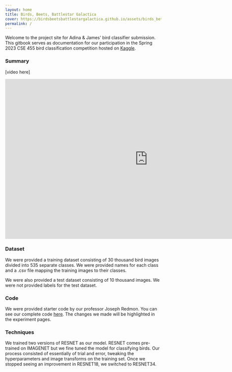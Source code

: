 ```yaml
---
layout: home
title: Birds, Beets, Battlestar Galactica
cover: https://birdsbeetsbattlestargalactica.github.io/assets/birds_better.gif
permalink: /
---
```


Welcome to the project site for Adina & James' bird classifier submission. This
gitbook serves as documentation for our participation in the Spring 2023 CSE 
455 bird classification competition hosted on [Kaggle][1].

### Summary
  [video here]

  <!-- <iframe width="420" height="315"
    src="https://www.youtube.com/watch?v=WaaANll8h18">
  </iframe> -->
  <iframe width="917" height="516" 
    src="https://www.youtube.com/embed/WaaANll8h18" title="The Office US - Jim vs Dwight - Jim Impersonates Dwight" frameborder="0" allow="accelerometer; autoplay; clipboard-write; encrypted-media; gyroscope; picture-in-picture; web-share" allowfullscreen>
  </iframe>
  


### Dataset
  We were provided a training dataset consisting of 30 thousand bird images 
  divided into 535 separate classes. We were provided names for each class and 
  a .csv file mapping the training images to their classes.

  We were also provided a test dataset consisting of 10 thousand images. We 
  were not provided labels for the test dataset.

### Code
  We were provided starter code by our professor Joseph Redmon. You can see
  our complete code [here][2]. The changes we made will be highlighted in
  the experiment pages.  

### Techniques
  We trained two versions of RESNET as our model. RESNET
  comes pre-trained on IMAGENET but we fine tuned the model for
  classifying birds. Our process consisted of essentially of trial
  and error, tweaking the hyperparameters and image transforms on the
  training set. Once we stopped seeing an improvement in RESNET18,
  we switched to RESNET34.

<!-- This summary should mention the problem setup, data used, techniques, etc. 
It should include a description of which components were from preexisting work (
  i.e. code from github) and which components were implemented for the project 
  (i.e. new code, gathered dataset, etc). -->




[1]: https://kaggle.com/competitions/birds23sp
[2]: https://birdsbeetsbattlestargalactica.github.io/jekyll/2023-06-03-NotebookCodeOverview.html